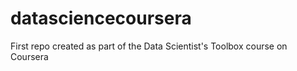 datasciencecoursera
===================

First repo created as part of the Data Scientist's Toolbox course on Coursera
